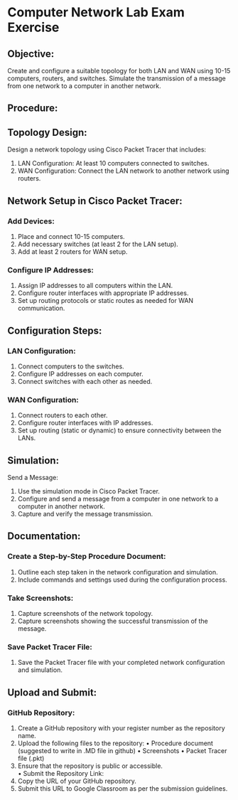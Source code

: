 # Computer Network Lab Exam Exercise 
## Objective: 
Create and configure a suitable topology for both LAN and WAN using 10-15 computers, routers, and switches. Simulate the transmission of a message from one network to a computer in another network. 

## Procedure: 
## Topology Design:
Design a network topology using Cisco Packet Tracer that includes: 
1.	LAN Configuration: At least 10 computers connected to switches. 
2.	WAN Configuration: Connect the LAN network to another network using 
routers. 
## Network Setup in Cisco Packet Tracer: 
### Add Devices: 
1.	Place and connect 10-15 computers. 
2.	Add necessary switches (at least 2 for the LAN setup). 
3.	Add at least 2 routers for WAN setup. 
### Configure IP Addresses: 
1.	Assign IP addresses to all computers within the LAN. 
2.	Configure router interfaces with appropriate IP addresses. 
3.	Set up routing protocols or static routes as needed for WAN 
communication. 
## Configuration Steps: 
### LAN Configuration: 
1.	Connect computers to the switches. 
2.	Configure IP addresses on each computer. 
3.	Connect switches with each other as needed. 
### WAN Configuration: 
1.	Connect routers to each other. 
2.	Configure router interfaces with IP addresses. 
3.	Set up routing (static or dynamic) to ensure connectivity between the 
LANs. 
## Simulation: 
Send a Message: 
1.	Use the simulation mode in Cisco Packet Tracer. 
2.	Configure and send a message from a computer in one network to a 
computer in another network. 
3.	Capture and verify the message transmission. 
## Documentation: 
### Create a Step-by-Step Procedure Document: 
1.	Outline each step taken in the network configuration and simulation. 
2.	Include commands and settings used during the configuration process. 
### Take Screenshots: 
1.	Capture screenshots of the network topology. 
2.	Capture screenshots showing the successful transmission of the 
message. 
### Save Packet Tracer File: 
1. Save the Packet Tracer file with your completed network configuration and simulation. 
## Upload and Submit:
### GitHub Repository: 
1.	Create a GitHub repository with your register number as the repository name. 
2.	Upload the following files to the repository: 
•	Procedure document (suggested to write in .MD file in github) 
•	Screenshots
•	Packet Tracer file (.pkt) 
3. Ensure that the repository is public or accessible.  
•	Submit the Repository Link: 
1.	Copy the URL of your GitHub repository. 
2.	Submit this URL to Google Classroom as per the submission guidelines. 
